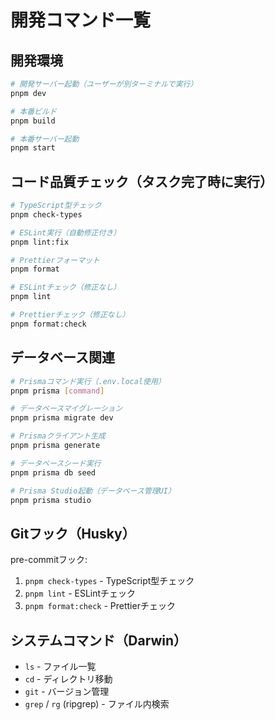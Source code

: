 # 開発コマンド一覧

## 開発環境

```bash
# 開発サーバー起動（ユーザーが別ターミナルで実行）
pnpm dev

# 本番ビルド
pnpm build

# 本番サーバー起動
pnpm start
```

## コード品質チェック（タスク完了時に実行）

```bash
# TypeScript型チェック
pnpm check-types

# ESLint実行（自動修正付き）
pnpm lint:fix

# Prettierフォーマット
pnpm format

# ESLintチェック（修正なし）
pnpm lint

# Prettierチェック（修正なし）
pnpm format:check
```

## データベース関連

```bash
# Prismaコマンド実行（.env.local使用）
pnpm prisma [command]

# データベースマイグレーション
pnpm prisma migrate dev

# Prismaクライアント生成
pnpm prisma generate

# データベースシード実行
pnpm prisma db seed

# Prisma Studio起動（データベース管理UI）
pnpm prisma studio
```

## Gitフック（Husky）

pre-commitフック:

1. `pnpm check-types` - TypeScript型チェック
2. `pnpm lint` - ESLintチェック
3. `pnpm format:check` - Prettierチェック

## システムコマンド（Darwin）

- `ls` - ファイル一覧
- `cd` - ディレクトリ移動
- `git` - バージョン管理
- `grep` / `rg` (ripgrep) - ファイル内検索

